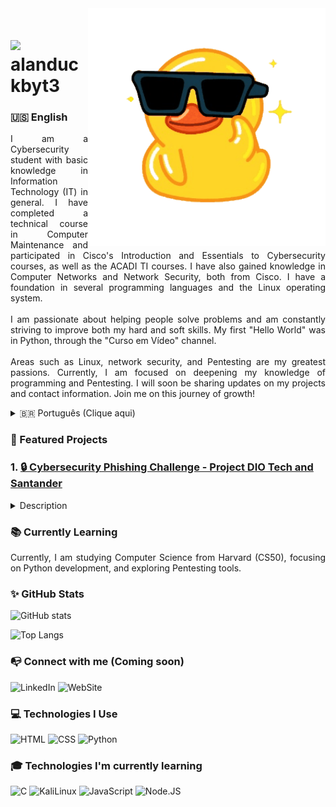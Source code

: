 <img align="right" height="380" src="https://github.com/alanduckbyt3/my-assets/blob/1130c48ff4e528bd9b61462e229d452c443d54f9/rubber-duck.gif">

<h1>
    <img align="center" width="45px" src="https://cdn-icons-png.flaticon.com/128/10944/10944419.png"></a>
    <span>alanduckbyt3</span>
</h1>

### 🇺🇸 **English**

<p align="justify">
  I am a Cybersecurity student with basic knowledge in Information Technology (IT) in general. I have completed a technical course in Computer Maintenance and participated
  in Cisco's Introduction and Essentials to Cybersecurity courses, as well as the ACADI TI courses. I have also gained knowledge in Computer Networks and Network Security, both from Cisco.
  I have a foundation in several programming languages and the Linux operating system. 
  <br><br>
  I am passionate about helping people solve problems and am constantly striving to improve both my hard and soft skills. My first "Hello World" was in Python, through the "Curso em Vídeo" channel. 
  <br><br>
  Areas such as Linux, network security, and Pentesting are my greatest passions. Currently, I am focused on deepening my knowledge of programming and Pentesting. I will soon be sharing updates
  on my projects and contact information. Join me on this journey of growth!
</p>

<details>
  <summary>🇧🇷 Português (Clique aqui)</summary>

<p align="justify">
  Estudante de Cybersegurança, com conhecimentos básicos em Tecnologia da Informação (T.I) de forma geral. Realizei o curso técnico de Manutenção de Computadores e participei dos cursos
  de Introdução e Essenciais à Cybersegurança da Cisco e da ACADI T.I. Também adquiri conhecimentos em Redes de Computadores e Segurança de Redes, ambos pela Cisco. Tenho uma base em algumas
  linguagens de programação e no sistema operacional Linux. 
  <br><br>
  Sou apaixonado por ajudar as pessoas a resolverem problemas, e estou sempre em busca de melhorar minhas hard skills e soft skills. Meu primeiro "Hello World" foi em Python, através do canal "Curso em Vídeo". 
  <br><br>
  Áreas como Linux, segurança de redes e Pentest são minhas maiores paixões. Atualmente, estou focado em me aprofundar ainda mais em programação e Pentest. Em breve, estarei compartilhando
  atualizações sobre meus projetos e meios de contato. Acompanhe-me nesta jornada de crescimento!
</p>
</details>

### 🚀 Featured Projects

### 1. [**🔒 Cybersecurity Phishing Challenge - Project DIO Tech and Santander**](https://github.com/AlanYoshiaki/cibersecurity-desafio-phishing)

<details>
  <summary>Description</summary>
  <p align="justify">In this project challenge by DIO Tech in partnership with Santander, we were tasked with simulating a phishing attack by cloning a website using Kali Linux's Social Engineering tool.  
I decided to expand the scope of the challenge. In this project, you will learn what phishing is, how it works, a brief explanation of the importance of using HTTPS, how to simulate the phishing attack
    using Kali Linux on your home network, and finally, the results of our experiment.</p>
</details>

### 📚 Currently Learning

<p align="justify">Currently, I am studying Computer Science from Harvard (CS50), focusing on Python development, and exploring Pentesting tools.</p>

### ✨ GitHub Stats

![GitHub stats](https://github-readme-stats-git-masterrstaa-rickstaa.vercel.app/api?username=alanduckbyt3&hide_title=true&show_icons=true&include_all_commits=false&count_private=true&line_height=25&hide=issues&bg_color=000&title_color=FF00F6&text_color=FFF&border_radius=3&border_color=36123c&icon_color=FF00F6&theme=jolly)

![Top Langs](https://github-readme-stats-git-masterrstaa-rickstaa.vercel.app/api/top-langs/?username=alanduckbyt3&layout=compact&langs_count=6&hide_title=true&bg_color=000000&title_color=FF00F6&text_color=FFFFFF&border_radius=3&border_color=36123c&icon_color=FF00F6)

### 📭 Connect with me (Coming soon)

![LinkedIn](https://img.shields.io/badge/-LinkedIn-000?style=for-the-badge&logo=linkedin&logoColor=FF00F6&color:FFF)
![WebSite](https://img.shields.io/badge/-WebSite-000?style=for-the-badge&logo=linkedin&logoColor=FF00F6&color:FFF)

### 💻  Technologies I Use
![HTML](https://img.shields.io/badge/HTML-000?style=for-the-badge&logo=html5&logoColor=FF00F6&color:FFF)
![CSS](https://img.shields.io/badge/CSS-000?style=for-the-badge&logo=css3&logoColor=FF00F6&color:FFF)
![Python](https://img.shields.io/badge/Python-000?style=for-the-badge&logo=python&logoColor=FF00F6&color:FFF)

### 🎓 Technologies I'm currently learning

![C](https://img.shields.io/badge/C-000?style=for-the-badge&logo=c&logoColor=FF00F6&color:FFF)
![KaliLinux](https://img.shields.io/badge/KaliLinux-000?style=for-the-badge&logo=kalilinux&logoColor=FF00F6&color:FFF)
![JavaScript](https://img.shields.io/badge/JavaScript-000?style=for-the-badge&logo=javascript&logoColor=FF00F6&color:FFF)
![Node.JS](https://img.shields.io/badge/Node.JS-000?style=for-the-badge&logo=node.js&logoColor=FF00F6&color:FFF)

<!---
AlanYoshiaki/AlanYoshiaki is a ✨ special ✨ repository because its `README.md` (this file) appears on your GitHub profile.
You can click the Preview link to take a look at your changes.
--->

